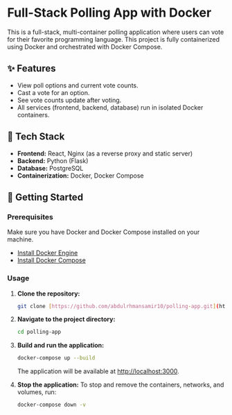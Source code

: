 # Full-Stack Polling App with Docker

This is a full-stack, multi-container polling application where users can vote for their favorite programming language. This project is fully containerized using Docker and orchestrated with Docker Compose.

## ✨ Features

* View poll options and current vote counts.
* Cast a vote for an option.
* See vote counts update after voting.
* All services (frontend, backend, database) run in isolated Docker containers.

## 🚀 Tech Stack

* **Frontend:** React, Nginx (as a reverse proxy and static server)
* **Backend:** Python (Flask)
* **Database:** PostgreSQL
* **Containerization:** Docker, Docker Compose

## 🏁 Getting Started

### Prerequisites

Make sure you have Docker and Docker Compose installed on your machine.

* [Install Docker Engine](https://docs.docker.com/engine/install/)
* [Install Docker Compose](https://docs.docker.com/compose/install/)

### Usage

1.  **Clone the repository:**
    ```bash
    git clone [https://github.com/abdulrhmansamir10/polling-app.git](https://github.com/abdulrhmansamir10/polling-app.git)
    ```

2.  **Navigate to the project directory:**
    ```bash
    cd polling-app
    ```

3.  **Build and run the application:**
    ```bash
    docker-compose up --build
    ```
    The application will be available at [http://localhost:3000](http://localhost:3000).

4.  **Stop the application:**
    To stop and remove the containers, networks, and volumes, run:
    ```bash
    docker-compose down -v
    ```
